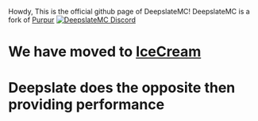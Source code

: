 Howdy, This is the official github page of DeepslateMC!
DeepslateMC is a fork of [Purpur](https://www.github.com/PurpurMC/Purpur)
<a href="https://discord.gg/mQPDhDBnyf">
         <img alt="DeepslateMC Discord" src="https://discord.com/api/guilds/1171315977653334076/widget.png?style=banner2">
</a>

# We have moved to [IceCream](https://www.github.com/IceCreamMC/Icecream)
# Deepslate does the opposite then providing performance
